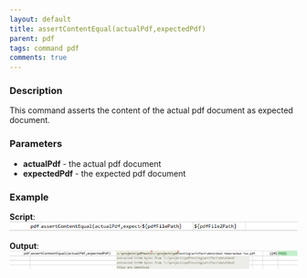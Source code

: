 ```yaml
---
layout: default
title: assertContentEqual(actualPdf,expectedPdf)
parent: pdf
tags: command pdf
comments: true
---
```



### Description
This command asserts the content of the actual pdf document as expected document.


### Parameters
- **actualPdf** - the actual pdf document
- **expectedPdf** - the expected pdf document


### Example
**Script**:<br/>
![script](image/assertContentEqual_01.png)

**Output**:<br/>
![output](image/assertContentEqual_02.png)